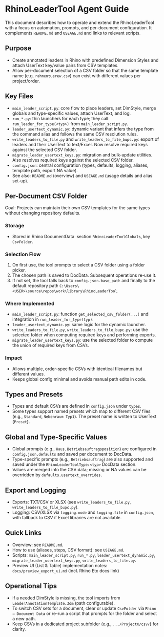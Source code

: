# RhinoLeaderTool Agent Guide

This document describes how to operate and extend the RhinoLeaderTool with a focus on automation, prompts, and per-document configuration. It complements `README.md` and `USEAGE.md` and links to relevant scripts.

## Purpose

- Create annotated leaders in Rhino with predefined Dimension Styles and attach UserText key/value pairs from CSV templates.
- Allow per-document selection of a CSV folder so that the same template name (e.g. `rahmentuerew.csv`) can exist with different values per project/order.

## Key Files

- `main_leader_script.py`: core flow to place leaders, set DimStyle, merge globals and type-specific values, attach UserText, and log.
- `run_*.py`: thin launchers for each type; they call `run_leader_for_type(<typ>)` from `main_leader_script.py`.
- `leader_usertext_dynamic.py`: dynamic variant that infers the type from the command alias and follows the same CSV resolution rules.
- `write_leaders_to_file.py` and `write_leaders_to_file_bupc.py`: export of leaders and their UserText to text/Excel. Now resolve required keys against the selected CSV folder.
- `migrate_leader_usertext_keys.py`: migration and bulk-update utilities. Also resolves required keys against the selected CSV folder.
- `config.json`: central configuration (types, defaults, logging, aliases, template path, export NA value).
- See also: `README.md` (overview) and `USEAGE.md` (usage details and alias set-up).

## Per-Document CSV Folder

Goal: Projects can maintain their own CSV templates for the same types without changing repository defaults.

### Storage

- Stored in Rhino DocumentData: section `RhinoLeaderToolGlobals`, key `CsvFolder`.

### Selection Flow

1. On first use, the tool prompts to select a CSV folder using a folder picker.
2. The chosen path is saved to DocData. Subsequent operations re-use it.
3. If not set, the tool falls back to `config.json.base_path` and finally to the default repository path `C:\Users\<USER>\source\repos\work\library\RhinoLeaderTool`.

### Where Implemented

- `main_leader_script.py`: function `get_selected_csv_folder(...)` and integration in `run_leader_for_type(typ)`.
- `leader_usertext_dynamic.py`: same logic for the dynamic launcher.
- `write_leaders_to_file.py`, `write_leaders_to_file_bupc.py`: use the selected folder when computing required keys and performing exports.
- `migrate_leader_usertext_keys.py`: use the selected folder to compute the union of required keys from CSVs.

### Impact

- Allows multiple, order-specific CSVs with identical filenames but different values.
- Keeps global config minimal and avoids manual path edits in code.

## Types and Presets

- Types and default CSVs are defined in `config.json` under `types`.
- Some types support named presets which map to different CSV files (e.g., `Standard`, `Nebenraum Typ1`). The preset name is written to UserText (`Preset`).

## Global and Type-Specific Values

- Global prompts (e.g., `Haus`, `Betriebsauftragsposition`) are configured in `config.json.defaults` and saved per document to DocData.
- Type-specific prompts (e.g., `Betriebsauftrag`) are also supported and saved under the `RhinoLeaderToolType:<typ>` DocData section.
- Values are merged into the CSV data; missing or NA values can be overridden by `defaults.usertext_overrides`.

## Export and Logging

- Exports: TXT/CSV or XLSX (see `write_leaders_to_file.py`, `write_leaders_to_file_bupc.py`).
- Logging: CSV/XLSX via `logging.mode` and `logging.file` in `config.json`, with fallback to CSV if Excel libraries are not available.

## Quick Links

- Overview: see `README.md`.
- How to use (aliases, steps, CSV format): see `USEAGE.md`.
- Scripts: `main_leader_script.py`, `run_*.py`, `leader_usertext_dynamic.py`, `migrate_leader_usertext_keys.py`, `write_leaders_to_file.py`.
- Preview UI (List & Table) implementation notes: `docs/preview_export_ui.md` (incl. Rhino Eto docs link)

## Operational Tips

- If a needed DimStyle is missing, the tool imports from `LeaderAnnotationTemplate.3dm` (path configurable).
- To switch CSV sets for a document, clear or update `CsvFolder` via `Rhino → Document Data` or re-run a script that prompts for the folder and select a new path.
- Keep CSVs in a dedicated project subfolder (e.g., `.../ProjectX/csv/`) for clarity.


